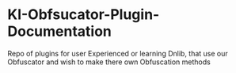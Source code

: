 # KI-Obfsucator-Plugin-Documentation
Repo of plugins for user Experienced or learning Dnlib, that use our Obfuscator and wish to make there own Obfuscation methods 
